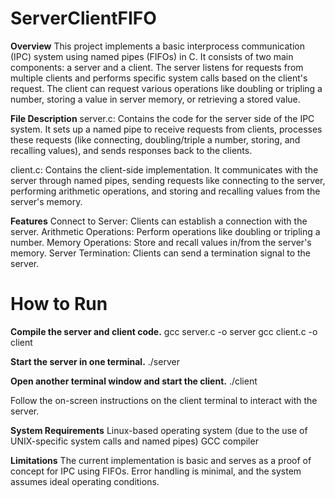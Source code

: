 # ServerClientFIFO

**Overview**
This project implements a basic interprocess communication (IPC) system using named pipes (FIFOs) in C. It consists of two main components: a server and a client. The server listens for requests from multiple clients and performs specific system calls based on the client's request. The client can request various operations like doubling or tripling a number, storing a value in server memory, or retrieving a stored value.

**File Description**
server.c: Contains the code for the server side of the IPC system. It sets up a named pipe to receive requests from clients, processes these requests (like connecting, doubling/triple a number, storing, and recalling values), and sends responses back to the clients.

client.c: Contains the client-side implementation. It communicates with the server through named pipes, sending requests like connecting to the server, performing arithmetic operations, and storing and recalling values from the server's memory.

**Features**
Connect to Server: Clients can establish a connection with the server.
Arithmetic Operations: Perform operations like doubling or tripling a number.
Memory Operations: Store and recall values in/from the server's memory.
Server Termination: Clients can send a termination signal to the server.

# How to Run
**Compile the server and client code.**
gcc server.c -o server
gcc client.c -o client

**Start the server in one terminal.**
./server

**Open another terminal window and start the client.**
./client

Follow the on-screen instructions on the client terminal to interact with the server.

**System Requirements**
Linux-based operating system (due to the use of UNIX-specific system calls and named pipes)
GCC compiler

**Limitations**
The current implementation is basic and serves as a proof of concept for IPC using FIFOs.
Error handling is minimal, and the system assumes ideal operating conditions.
